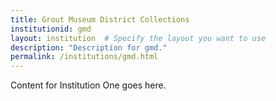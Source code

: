 ```yaml
---
title: Grout Museum District Collections
institutionid: gmd
layout: institution  # Specify the layout you want to use
description: "Description for gmd."
permalink: /institutions/gmd.html
---
```


Content for Institution One goes here.
